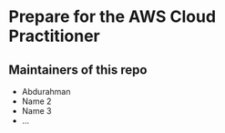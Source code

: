 # Prepare for the AWS Cloud Practitioner

## Maintainers of this repo

- Abdurahman 
- Name 2
- Name 3
- ...

